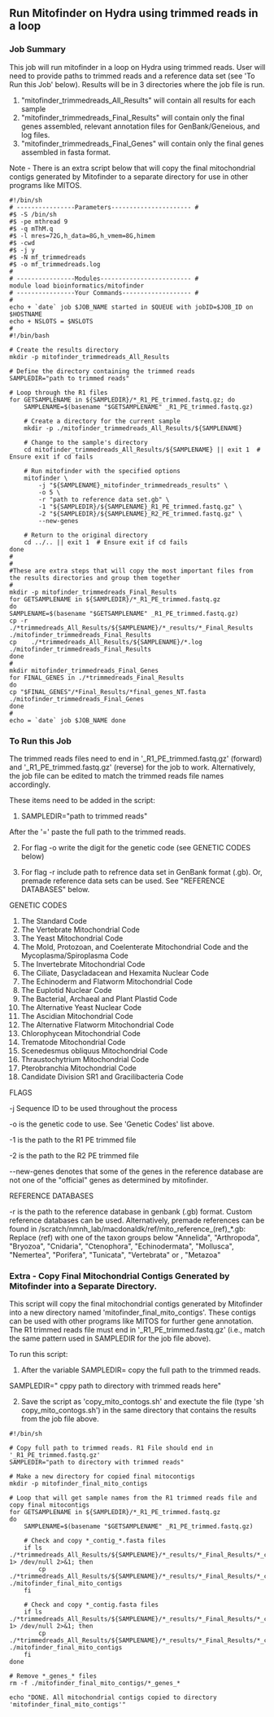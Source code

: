 ## Run Mitofinder on Hydra using trimmed reads in a loop
### Job Summary

This job will run mitofinder in a loop on Hydra using trimmed reads.
User will need to provide paths to trimmed reads and a reference data set (see 'To Run this Job' below).
Results will be in 3 directories where the job file is run. 

 1. "mitofinder_trimmedreads_All_Results" will contain all results for each sample
 2. "mitofinder_trimmedreads_Final_Results" will contain only the final genes assembled,
 relevant annotation files for GenBank/Geneious, and log files.
 3. "mitofinder_trimmedreads_Final_Genes" will contain only the final genes assembled in 
 fasta format.

Note - There is an extra script below that will copy the final mitochondrial contigs generated by 
Mitofinder to a separate directory for use in other programs like MITOS.



```
#!/bin/sh
# ----------------Parameters---------------------- #
#$ -S /bin/sh
#$ -pe mthread 9
#$ -q mThM.q
#$ -l mres=72G,h_data=8G,h_vmem=8G,himem
#$ -cwd
#$ -j y
#$ -N mf_trimmedreads
#$ -o mf_trimmedreads.log
#
# ----------------Modules------------------------- #
module load bioinformatics/mitofinder
# ----------------Your Commands------------------- #
#
echo + `date` job $JOB_NAME started in $QUEUE with jobID=$JOB_ID on $HOSTNAME
echo + NSLOTS = $NSLOTS
#
#!/bin/bash

# Create the results directory
mkdir -p mitofinder_trimmedreads_All_Results

# Define the directory containing the trimmed reads
SAMPLEDIR="path to trimmed reads"  

# Loop through the R1 files
for GETSAMPLENAME in ${SAMPLEDIR}/*_R1_PE_trimmed.fastq.gz; do
    SAMPLENAME=$(basename "$GETSAMPLENAME" _R1_PE_trimmed.fastq.gz)
    
    # Create a directory for the current sample
    mkdir -p ./mitofinder_trimmedreads_All_Results/${SAMPLENAME}
    
    # Change to the sample's directory
    cd mitofinder_trimmedreads_All_Results/${SAMPLENAME} || exit 1  # Ensure exit if cd fails

    # Run mitofinder with the specified options
    mitofinder \
        -j "${SAMPLENAME}_mitofinder_trimmedreads_results" \
        -o 5 \
        -r "path to reference data set.gb" \
        -1 "${SAMPLEDIR}/${SAMPLENAME}_R1_PE_trimmed.fastq.gz" \
        -2 "${SAMPLEDIR}/${SAMPLENAME}_R2_PE_trimmed.fastq.gz" \
        --new-genes

    # Return to the original directory
    cd ../.. || exit 1  # Ensure exit if cd fails
done
#
#
#These are extra steps that will copy the most important files from the results directories and group them together
#
mkdir -p mitofinder_trimmedreads_Final_Results
for GETSAMPLENAME in ${SAMPLEDIR}/*_R1_PE_trimmed.fastq.gz
do
SAMPLENAME=$(basename "$GETSAMPLENAME" _R1_PE_trimmed.fastq.gz)
cp -r ./*trimmedreads_All_Results/${SAMPLENAME}/*_results/*_Final_Results ./mitofinder_trimmedreads_Final_Results
cp    ./*trimmedreads_All_Results/${SAMPLENAME}/*.log ./mitofinder_trimmedreads_Final_Results
done
#
mkdir mitofinder_trimmedreads_Final_Genes
for FINAL_GENES in ./*trimmedreads_Final_Results
do
cp "$FINAL_GENES"/*Final_Results/*final_genes_NT.fasta ./mitofinder_trimmedreads_Final_Genes
done
#
echo = `date` job $JOB_NAME done
```


### To Run this Job
The trimmed reads files need to end in '_R1_PE_trimmed.fastq.gz' (forward) and '_R1_PE_trimmed.fastq.gz' (reverse) for the job to work. Alternatively, the job file can be edited to match the trimmed reads file names accordingly.

These items need to be added in the script:

1. SAMPLEDIR="path to trimmed reads"

  After the '=' paste the full path to the trimmed reads.

2. For flag -o write the digit for the genetic code (see GENETIC CODES below)

3. For flag -r include path to refrence data set in GenBank format (.gb). Or, premade reference data sets can be used. See "REFERENCE DATABASES" below.

GENETIC CODES
 1. The Standard Code 
 2. The Vertebrate Mitochondrial Code 
 3. The Yeast Mitochondrial Code 
 4. The Mold, Protozoan, and Coelenterate Mitochondrial Code and the
     Mycoplasma/Spiroplasma Code
 5. The Invertebrate Mitochondrial Code
 6. The Ciliate, Dasycladacean and Hexamita Nuclear Code 
 9. The Echinoderm and Flatworm Mitochondrial Code 
 10. The Euplotid Nuclear Code 
 11. The Bacterial, Archaeal and Plant Plastid Code 
 12. The Alternative Yeast Nuclear Code 
 13. The Ascidian Mitochondrial Code 
 14. The Alternative Flatworm Mitochondrial Code 
 16. Chlorophycean Mitochondrial Code 
 21. Trematode Mitochondrial Code 
 22. Scenedesmus obliquus Mitochondrial Code 
 23. Thraustochytrium Mitochondrial Code 
 24. Pterobranchia Mitochondrial Code 
 25. Candidate Division SR1 and Gracilibacteria Code


FLAGS

 -j Sequence ID to be used throughout the process

 -o is the genetic code to use. See 'Genetic Codes' list above.
 
 -1 is the path to the R1 PE trimmed file
 
 -2 is the path to the R2 PE trimmed file
 
 --new-genes denotes that some of the genes in the reference database are not
 one of the "official" genes as determined by mitofinder.

 REFERENCE DATABASES
 
 -r is the path to the reference database in genbank (.gb) format. Custom reference databases can be used. Alternatively, premade references can be found in /scratch/nmnh_lab/macdonaldk/ref/mito_reference_(ref)_*.gb:
 Replace (ref) with one of the taxon groups below
 "Annelida", "Arthropoda", "Bryozoa", "Cnidaria", "Ctenophora", "Echinodermata", 
 "Mollusca", "Nemertea", "Porifera", "Tunicata", "Vertebrata" or , "Metazoa"

 ### Extra - Copy Final Mitochondrial Contigs Generated by Mitofinder into a Separate Directory.
This script will copy the final mitochondrial contigs generated by Mitofinder into a new directory named 'mitofinder_final_mito_contigs'. These contigs can be used with other programs like MITOS for further gene annotation.
The R1 trimmed reads file must end in '_R1_PE_trimmed.fastq.gz' (i.e., match the same pattern used in SAMPLEDIR for the job file above). 

To run this script:
1. After the variable SAMPLEDIR= copy the full path to the trimmed reads.

SAMPLEDIR=" cppy path to directory with trimmed reads here"

2. Save the script as 'copy_mito_contogs.sh' and exectute the file (type 'sh copy_mito_contogs.sh') in the same directory that contains the results from the job file above.

```
#!/bin/sh

# Copy full path to trimmed reads. R1 File should end in '_R1_PE_trimmed.fastq.gz'
SAMPLEDIR="path to directory with trimmed reads"

# Make a new directory for copied final mitocontigs
mkdir -p mitofinder_final_mito_contigs

# Loop that will get sample names from the R1 trimmed reads file and copy final mitocontigs
for GETSAMPLENAME in ${SAMPLEDIR}/*_R1_PE_trimmed.fastq.gz
do
    SAMPLENAME=$(basename "$GETSAMPLENAME" _R1_PE_trimmed.fastq.gz)
    
    # Check and copy *_contig_*.fasta files
    if ls ./*trimmedreads_All_Results/${SAMPLENAME}/*_results/*_Final_Results/*_contig_*.fasta 1> /dev/null 2>&1; then
        cp ./*trimmedreads_All_Results/${SAMPLENAME}/*_results/*_Final_Results/*_contig_*.fasta ./mitofinder_final_mito_contigs
    fi
    
    # Check and copy *_contig.fasta files
    if ls ./*trimmedreads_All_Results/${SAMPLENAME}/*_results/*_Final_Results/*_contig.fasta 1> /dev/null 2>&1; then
        cp ./*trimmedreads_All_Results/${SAMPLENAME}/*_results/*_Final_Results/*_contig.fasta ./mitofinder_final_mito_contigs
    fi
done

# Remove *_genes_* files
rm -f ./mitofinder_final_mito_contigs/*_genes_*

echo "DONE. All mitochondrial contigs copied to directory 'mitofinder_final_mito_contigs'"

```


 

